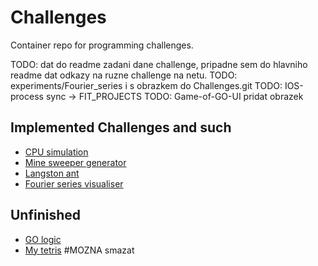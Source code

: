 # Challenges
Container repo for programming challenges.

TODO: dat do readme zadani dane challenge, pripadne sem do hlavniho readme dat odkazy na ruzne challenge na netu.
TODO: experiments/Fourier_series i s obrazkem do Challenges.git
TODO: IOS-process sync -> FIT_PROJECTS
TODO: Game-of-GO-UI pridat obrazek

## Implemented Challenges and such

- [CPU simulation](CPU-Simulation/)
- [Mine sweeper generator](Minesweeper/)
- [Langston ant](Langston-Ant/)
- [Fourier series visualiser]()

## Unfinished
- [GO logic](Game-of-Go-Logic/)
- [My tetris](My-Tetris/) #MOZNA smazat
